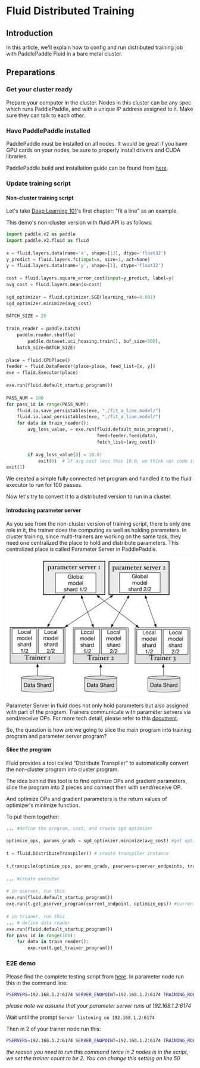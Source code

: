 # Fluid Distributed Training

## Introduction

In this article, we'll explain how to config and run distributed training job with PaddlePaddle Fluid in a bare metal cluster.

## Preparations

### Get your cluster ready

Prepare your computer in the cluster. Nodes in this cluster can be any spec which runs PaddlePaddle, and with a unique IP address assigned to it. Make sure they can talk to each other.

### Have PaddlePaddle installed

PaddlePaddle must be installed on all nodes. It would be great if you have GPU cards on your nodes, be sure to properly install drivers and CUDA libraries.

PaddlePaddle build and installation guide can be found from [here](http://www.paddlepaddle.org/docs/develop/documentation/en/getstarted/build_and_install/index_en.html).

### Update training script

#### Non-cluster training script

Let's take [Deep Learning 101](http://www.paddlepaddle.org/docs/develop/book/01.fit_a_line/index.html)'s first chapter: "fit a line" as an example.

This demo's non-cluster version with fluid API is as follows:

``` python
import paddle.v2 as paddle
import paddle.v2.fluid as fluid

x = fluid.layers.data(name='x', shape=[13], dtype='float32')
y_predict = fluid.layers.fc(input=x, size=1, act=None)
y = fluid.layers.data(name='y', shape=[1], dtype='float32')

cost = fluid.layers.square_error_cost(input=y_predict, label=y)
avg_cost = fluid.layers.mean(x=cost)

sgd_optimizer = fluid.optimizer.SGD(learning_rate=0.001)
sgd_optimizer.minimize(avg_cost)

BATCH_SIZE = 20

train_reader = paddle.batch(
    paddle.reader.shuffle(
        paddle.dataset.uci_housing.train(), buf_size=500),
    batch_size=BATCH_SIZE)

place = fluid.CPUPlace()
feeder = fluid.DataFeeder(place=place, feed_list=[x, y])
exe = fluid.Executor(place)

exe.run(fluid.default_startup_program())

PASS_NUM = 100
for pass_id in range(PASS_NUM):
    fluid.io.save_persistables(exe, "./fit_a_line.model/")
    fluid.io.load_persistables(exe, "./fit_a_line.model/")
    for data in train_reader():
        avg_loss_value, = exe.run(fluid.default_main_program(),
                                  feed=feeder.feed(data),
                                  fetch_list=[avg_cost])

        if avg_loss_value[0] < 10.0:
            exit(0)  # if avg cost less than 10.0, we think our code is good.
exit(1)
```

We created a simple fully connected net program and handled it to the fluid executor to run for 100 passes.

Now let's try to convert it to a distributed version to run in a cluster.

#### Introducing parameter server

As you see from the non-cluster version of training script, there is only one role in it, the trainer does the computing as well as holding parameters. In cluster training, since multi-trainers are working on the same task, they need one centralized the place to hold and distribute parameters. This centralized place is called Parameter Server in PaddlePaddle.

![parameter server architect](src/trainer.png)

Parameter Server in fluid does not only hold parameters but also assigned with part of the program. Trainers communicate with parameter servers via send/receive OPs. For more tech detail, please refer to this [document](https://github.com/PaddlePaddle/Paddle/blob/develop/doc/design/dist_refactor/distributed_architecture.md).

So, the question is how are we going to slice the main program into training program and parameter server program?

#### Slice the program

Fluid provides a tool called "Distribute Transpiler" to automatically convert the non-cluster program into cluster program.

The idea behind this tool is to find optimize OPs and gradient parameters, slice the program into 2 pieces and connect then with send/receive OP.

And optimize OPs and gradient parameters is the return values of optimizer's minimize function. 

To put them together:

``` python
... #define the program, cost, and create sgd optimizer

optimize_ops, params_grads = sgd_optimizer.minimize(avg_cost) #get optimize OPs and gradient parameters

t = fluid.DistributeTranspiler() # create transpiler instance

t.transpile(optimize_ops, params_grads, pservers=pserver_endpoints, trainers=2) #slice the program into 2 pieces with optimizer_ops and gradient parameters list, as well as pserver_endpoints, which is a comma separated list of [IP:PORT] and number of trainers

... #create executor

# in pserver, run this
exe.run(fluid.default_startup_program())
exe.run(t.get_pserver_program(current_endpoint, optimize_ops)) #current_endpoint here means current pserver IP:PORT you wish to run on

# in trianer, run this
... # define data reader
exe.run(fluid.default_startup_program())
for pass_id in range(100):
    for data in train_reader():
        exe.run(t.get_trainer_program())


```

### E2E demo

Please find the complete testing script from [here](https://github.com/PaddlePaddle/Paddle/blob/develop/python/paddle/v2/fluid/tests/book_distribute/notest_dist_fit_a_line.py). In parameter node run this in the command line:

``` bash
PSERVERS=192.168.1.2:6174 SERVER_ENDPOINT=192.168.1.2:6174 TRAINING_ROLE=PSERVER python notest_dist_fit_a_line.py
```

*please note we assume that your parameter server runs at 192.168.1.2:6174*

Wait until the prompt `Server listening on 192.168.1.2:6174`

Then in 2 of your trainer node run this:

``` bash
PSERVERS=192.168.1.2:6174 SERVER_ENDPOINT=192.168.1.2:6174 TRAINING_ROLE=TRAINER python notest_dist_fit_a_line.py
```

*the reason you need to run this command twice in 2 nodes is in the script, we set the trainer count to be 2. You can change this setting on line 50*
